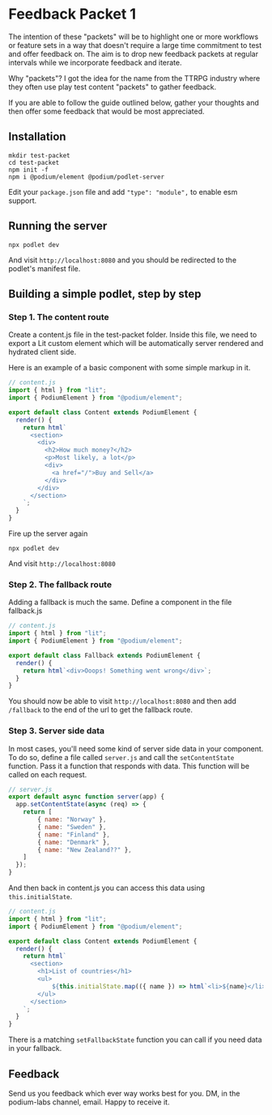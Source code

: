 # Feedback Packet 1

The intention of these "packets" will be to highlight one or more workflows or
feature sets in a way that doesn't require a large time commitment to test and offer feedback on.
The aim is to drop new feedback packets at regular intervals while we incorporate feedback and iterate.

Why "packets"?
I got the idea for the name from the TTRPG industry where they often use play test content "packets" to gather feedback.

If you are able to follow the guide outlined below, gather your thoughts and then offer some feedback
that would be most appreciated.

## Installation

```
mkdir test-packet
cd test-packet
npm init -f
npm i @podium/element @podium/podlet-server
```

Edit your `package.json` file and add `"type": "module",` to enable esm support.

## Running the server

```
npx podlet dev
```

And visit `http://localhost:8080` and you should be redirected to the podlet's manifest file.

## Building a simple podlet, step by step

### Step 1. The content route

Create a content.js file in the test-packet folder.
Inside this file, we need to export a Lit custom element which will be automatically server rendered and hydrated client side.

Here is an example of a basic component with some simple markup in it.

```js
// content.js
import { html } from "lit";
import { PodiumElement } from "@podium/element";

export default class Content extends PodiumElement {
  render() {
    return html`
      <section>
        <div>
          <h2>How much money?</h2>
          <p>Most likely, a lot</p>
          <div>
            <a href="/">Buy and Sell</a>
          </div>
        </div>
      </section>
    `;
  }
}
```

Fire up the server again 

```
npx podlet dev
```

And visit `http://localhost:8080`

### Step 2. The fallback route

Adding a fallback is much the same. Define a component in the file fallback.js

```js
// content.js
import { html } from "lit";
import { PodiumElement } from "@podium/element";

export default class Fallback extends PodiumElement {
  render() {
    return html`<div>Ooops! Something went wrong</div>`;
  }
}
```

You should now be able to visit `http://localhost:8080` and then add `/fallback` to the end of the url to get the fallback route.

### Step 3. Server side data

In most cases, you'll need some kind of server side data in your component. To do so, define a file called `server.js` and call the `setContentState` function.
Pass it a function that responds with data. This function will be called on each request.

```js
// server.js
export default async function server(app) {
  app.setContentState(async (req) => {
    return [
        { name: "Norway" },
        { name: "Sweden" },
        { name: "Finland" },
        { name: "Denmark" },
        { name: "New Zealand??" },
    ]
  });
}
```

And then back in content.js you can access this data using `this.initialState`.

```js
// content.js
import { html } from "lit";
import { PodiumElement } from "@podium/element";

export default class Content extends PodiumElement {
  render() {
    return html`
      <section>
        <h1>List of countries</h1>
        <ul>
            ${this.initialState.map(({ name }) => html`<li>${name}</li>`)}
        </ul>
      </section>
    `;
  }
}
```

There is a matching `setFallbackState` function you can call if you need data in your fallback.

## Feedback

Send us you feedback which ever way works best for you. DM, in the podium-labs channel, email. Happy to receive it.

